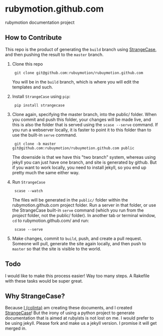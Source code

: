 rubymotion.github.com
=====================

rubymotion documentation project

## How to Contribute

This repo is the product of generating the `build` branch using [StrangeCase][],
and then pushing the result to the `master` branch.

1. Clone this repo

        git clone git@github.com:rubuymotion/rubuymotion.github.com

   You will be in the `build` branch, which is where you will edit the templates
   and such.

2. Install `StrangeCase` using `pip`:

        pip install strangecase

3. Clone again, specifying the master branch, into the public/ folder.  When you
   commit and push this folder, your changes will be made live, and this is also
   the folder that is served using the `scase --serve` command.  If you run a
   webserver locally, it is faster to point it to this folder than to use the
   built-in `serve` command.

        git clone -b master git@github.com:rubuymotion/rubuymotion.github.com public

   The downside is that we have this "two branch" system, whereas using jekyll
   you can just have one branch, and site is generated by github.  But if you
   want to work locally, you need to install jekyll, so you end up pretty much
   the same either way.

3. Run `StrangeCase`

        scase --watch

   The files will be generated in the `public/` folder within the
   rubymotion.github.com project folder.  Run a server in that folder, or use
   the StrangeCase built-in `serve` command (which you run from the *project*
   folder, not the public/ folder).  In another tab or terminal window, `cd` to
   rubymotion.github.com/ and run:

        scase --serve

5. Make changes, commit to `build`, push, and create a pull request.  Someone
   will pull, generate the site again locally, and then push to `master` so that
   the site is visible to the world.

## Todo

I would like to make this process easier!  Way too many steps.  A Rakefile with
these tasks would be super great.

## Why StrangeCase?

Because [I (colinta)][colinta] am creating these documents, and I created
[StrangeCase][]!  But the irony of using a python project to generate
documentation that is aimed at rubyists is not lost on me.  I would prefer to be
using jekyll.  Please fork and make us a jekyll version.  I promise it will get
merged in.


[StrangeCase]: https://github.com/colinta/StrangeCase
[colinta]: https://github.com/colinta
